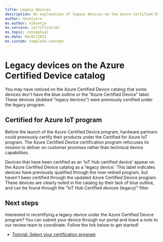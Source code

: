 ```yaml
---
title: Legacy devices
description: An explanation of legacy devices on the Azure Certified Device catalog
author: nkuntjoro
ms.author: nikuntjo
ms.service: certification
ms.topic: conceptual 
ms.date: 04/07/2021
ms.custom: template-concept
---
```


# Legacy devices on the Azure Certified Device catalog

You may have noticed on the Azure Certified Device catalog that some devices don't have the blue outline or the "Azure Certified Device" label. These devices (dubbed "legacy devices") were previously certified under the legacy program.

## Certified for Azure IoT program

Before the launch of the Azure Certified Device program, hardware partners could previously certify their products under the Certified for Azure IoT program. The Azure Certified Device certification program refocuses its mission to deliver on customer promises rather than technical device capabilities.

Devices that have been certified as an ‘IoT Hub certified device’ appear on the Azure Certified Device catalog as a ‘legacy device.’ This label indicates devices have previously qualified through the now-retired program, but haven't been certified through the updated Azure Certified Device program. These devices are clearly noted in the catalog by their lack of blue outline, and can be found through the "IoT Hub Certified devices (legacy)" filter.

## Next steps

Interested in recertifying a legacy device under the Azure Certified Device program? You can submit your device through our portal and leave a note to our review team to coordinate. Follow the link below to get started!

- [Tutorial: Select your certification program](./tutorial-00-selecting-your-certification.md)
